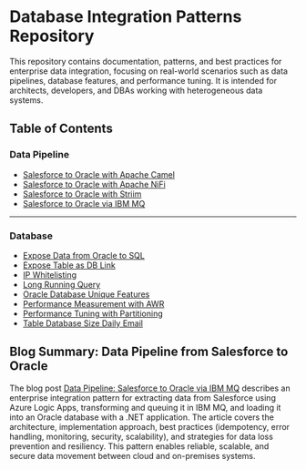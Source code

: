 # Database Integration Patterns Repository

This repository contains documentation, patterns, and best practices for enterprise data integration, focusing on real-world scenarios such as data pipelines, database features, and performance tuning. It is intended for architects, developers, and DBAs working with heterogeneous data systems.


## Table of Contents


### Data Pipeline
- [Salesforce to Oracle with Apache Camel](Data_Pipeline/apache_camel_route_dsl.md)
- [Salesforce to Oracle with Apache NiFi](Data_Pipeline/apache_nifi.md)
- [Salesforce to Oracle with Striim](Data_Pipeline/striim_salesforce_reader_cdc.md)
- [Salesforce to Oracle via IBM MQ](Data_Pipeline/IBM.md)

---

### Database
- [Expose Data from Oracle to SQL](Expose_data_oracle_to_sql.md)
- [Expose Table as DB Link](Expose_table_as_db_link.md)
- [IP Whitelisting](IP_Whitelisting.MD)
- [Long Running Query](Long_Running_Query.MD)
- [Oracle Database Unique Features](Oracle_Database_Unique_Features.md)
- [Performance Measurement with AWR](Performance_measure_awr.md)
- [Performance Tuning with Partitioning](Performance_tune_partition.md)
- [Table Database Size Daily Email](Table_Database_Size_Daily_email.MD)

## Blog Summary: Data Pipeline from Salesforce to Oracle

The blog post [Data Pipeline: Salesforce to Oracle via IBM MQ](Data_Pipeline/IBM.md) describes an enterprise integration pattern for extracting data from Salesforce using Azure Logic Apps, transforming and queuing it in IBM MQ, and loading it into an Oracle database with a .NET application. The article covers the architecture, implementation approach, best practices (idempotency, error handling, monitoring, security, scalability), and strategies for data loss prevention and resiliency. This pattern enables reliable, scalable, and secure data movement between cloud and on-premises systems.

